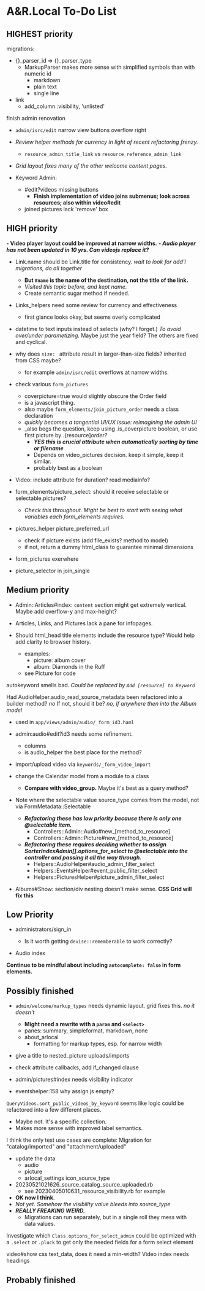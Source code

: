 # A&R.Local To-Do List


## HIGHEST priority

migrations:
  - {}_parser_id => {}_parser_type
    - MarkupParser makes more sense with simplified symbols than with numeric id
      - markdown
      - plain text
      - single line
  - link
    - add_column :visibility, 'unlisted'

finish admin renovation
  - `admin/isrc/edit` narrow view buttons overflow right
  - *Review helper methods for currency in light of recent refactoring frenzy.*
    - `resource_admin_title_link` vs `resource_reference_admin_link`
  - _Grid layout fixes many of the other welcome content pages._

  - Keyword Admin:
    - #edit?videos missing buttons
      - **Finish implementation of video joins submenus; look across resources; also within video#edit**
    - joined pictures lack 'remove' box


## HIGH priority

**- Video player layout could be improved at narrow widths.**
***- Audio player has not been updated in 10 yrs. Can videojs replace it?***

- Link.name should be Link.title for consistency. _wait to look for add'l migrations, do all together_
  - **But `#name` is the name of the destination, not the title of the link.**
  - _Visited this topic before, and kept name._
  - Create semantic sugar method if needed.
- Links_helpers need some review for currency and effectiveness
  - first glance looks okay, but seems overly complicated


- datetime to text inputs instead of selects (why? I forget.) _To avoid over/under parametizing._ Maybe just the year field? The others are fixed and cyclical.
- why does `size: ` attribute result in larger-than-size fields? inherited from CSS maybe?
  - for example `admin/isrc/edit` overflows at narrow widths.


- check various `form_pictures`
  - coverpicture=true would slightly obscure the Order field
  - is a javascript thing.
  - also maybe `form_elements/join_picture_order` needs a class declaration
  - _quickly becomes a tangential UI/UX issue: reimagining the admin UI_
  - _also begs the question, keep using .is_coverpicture boolean, or use first picture by .{resource]_order?_
    - ***YES this is crucial attribute when automatically sorting by time or filename***
    - Depends on video_pictures decision. keep it simple, keep it similar.
    - probably best as a boolean

- Video: include attribute for duration? read mediainfo?

- form_elements/picture_select: should it receive selectable or selectable.pictures?
  - _Check this throughout. Might be best to start with seeing what variables each form_elements requires._

- pictures_helper picture_preferred_url
  - check if picture exists (add file_exists? method to model)
  - if not, return a dummy html_class to guarantee minimal dimensions
- form_pictures exerwhere
- picture_selector in join_single



## Medium priority

- Admin::Articles#index: `content` section might get extremely vertical. Maybe add overflow-y and max-height?

- Articles, Links, and Pictures lack a pane for infopages.

- Should html_head title elements include the resource type? Would help add clarity to browser history.
  - examples:
    - picture: album cover
    - album: Diamonds in the Ruff
  - see Picture for code

autokeyword smells bad.
_Could be replaced by `Add [resource] to Keyword`_

Had AudioHelper.audio_read_source_metadata been refactored into a builder method? *no* If not, should it be? *no, if anywhere then into the Album model*
  - used in `app/views/admin/audio/_form_id3.haml`
- admin:audio#edit?id3 needs some refinement.
  - columns
  - is audio_helper the best place for the method?

- import/upload video via `keywords/_form_video_import`

- change the Calendar model from a module to a class
  - **Compare with video_group.** Maybe it's best as a query method?

+ Note where the selectable value source_type comes from the model, not via FormMetadata::Selectable
  - ***Refactoring these has low priority because there is only one @selectable item.***
    - Controllers::Admin::Audio#new_[method_to_resource]
    - Controllers::Admin::Picture#new_[method_to_resource]
  - ***Refactoring these requires deciding whether to assign SorterIndexAdmin[].options_for_select to @selectable into the controller and passing it all the way through.***
    - Helpers::AudioHelper#audio_admin_filter_select
    - Helpers::EventsHelper#event_public_filter_select
    - Helpers::PicturesHelper#picture_admin_filter_select

+ Albums#Show: section/div nesting doesn't make sense. **CSS Grid will fix this**



## Low Priority

- administrators/sign_in
  - Is it worth getting `devise::rememberable` to work correctly?

- Audio index

**Continue to be mindful about including `autocomplete: false` in form elements.**



## Possibly finished

- `admin/welcome/markup_types` needs dynamic layout. grid fixes this. _no it doesn't_
  - **Might need a rewrite with a `param` and `<select>`**
  - panes: summary, simpleformat, markdown, none
  - about_arlocal
    - formatting for markup types, esp. for narrow width


- give a title to nested_picture uploads/imports

- check attribute callbacks, add if_changed clause

- admin/pictures#index needs visibility indicator

- eventshelper:158 why assign js empty?

`QueryVideos.sort_public_videos_by_keyword` seems like logic could be refactored into a few different places.
  - Maybe not. It's a specific collection.
  - Makes more sense with improved label semantics.

I think the only test use cases are complete:
Migration for "catalog/imported" and "attachment/uploaded"
  - update the data
    - audio
    - picture
    - arlocal_settings icon_source_type
  - 20230521021626_source_catalog_source_uploaded.rb
    - see 20230405010631_resource_visibility.rb for example
  - **OK now I think.**
  - *Not yet. Somehow the visibility value bleeds into source_type*
  - ***REALLY FREAKING WEIRD.***
    - Migrations can run separately, but in a single roll they mess with data values.

Investigate which `Class.options_for_select_admin` could be optimized with a `.select` or `.pluck` to get only the needed fields for a form select element

video#show css
  text_data, does it need a min-width?
Video index needs headings


## Probably finished
